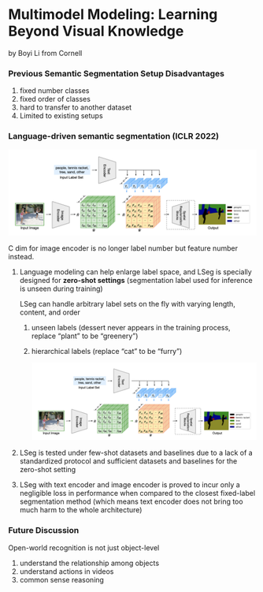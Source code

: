 # Multimodel Modeling: Learning Beyond Visual Knowledge

by Boyi Li from Cornell

### Previous Semantic Segmentation Setup Disadvantages

1. fixed number classes
2. fixed order of classes
3. hard to transfer to another dataset
4. Limited to existing setups

### Language-driven semantic segmentation (ICLR 2022)

![multimodel1](./files/multimodel1.png)

C dim for image encoder is no longer label number but feature number instead.

1. Language modeling can help enlarge label space, and LSeg is specially designed for **zero-shot settings** (segmentation label used for inference is unseen during training)

   LSeg can handle arbitrary label sets on the fly with varying length, content, and order

   1. unseen labels (dessert never appears in the training process, replace “plant” to be “greenery”)

   2. hierarchical labels (replace “cat” to be “furry”)

      ![multimodel1](./files/multimodel1.png)

2. LSeg is tested under few-shot datasets and baselines due to a lack of a standardized protocol and sufficient datasets and baselines for the zero-shot setting

3. LSeg with text encoder and image encoder is proved to incur only a negligible loss in performance when compared to the closest fixed-label segmentation method (which means text encoder does not bring too much harm to the whole architecture)

### Future Discussion

Open-world recognition is not just object-level

1. understand the relationship among objects
2. understand actions in videos
3. common sense reasoning